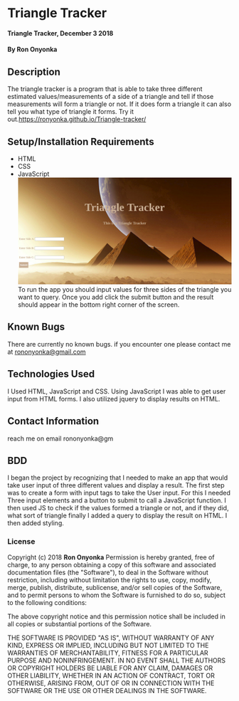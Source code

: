 # Triangle Tracker
#### Triangle Tracker, December 3 2018
#### By **Ron Onyonka**
## Description
The triangle tracker is a program that is able to take three different estimated values/measurements of a side of a triangle and tell if those measurements will form a triangle or not. If it does form a triangle it can also
tell you what type of triangle it forms.
Try it out.https://ronyonka.github.io/Triangle-tracker/
## Setup/Installation Requirements
* HTML
* CSS
* JavaScript
![image](https://github.com/Ronyonka/Triangle-tracker/blob/master/img/ttt.png)
To run the app you should input values for three sides of the triangle you want to query. Once you add click the submit button and the result should appear in the bottom right corner of the screen.
## Known Bugs
There are currently no known bugs. if you encounter one please contact me at rononyonka@gmail.com
## Technologies Used
I Used HTML, JavaScript and CSS. Using JavaScript I was able to get user input from HTML forms.
I also utilized jquery to display results on HTML.
## Contact Information
reach me on email rononyonka@gm
## BDD
I began the project by recognizing that I needed to make an app that would take user input of
three different values and display a result. The first step was to create a form with input tags
to take the User input. For this I needed Three input elements and a button to submit to call a JavaScript function. I then used JS to check if the values formed a triangle or not, and if they did, what sort of triangle finally I added a query to display the result on HTML. I then added styling.
### License
Copyright (c) 2018 **Ron Onyonka**
Permission is hereby granted, free of charge, to any person obtaining a copy
of this software and associated documentation files (the "Software"), to deal
in the Software without restriction, including without limitation the rights
to use, copy, modify, merge, publish, distribute, sublicense, and/or sell
copies of the Software, and to permit persons to whom the Software is
furnished to do so, subject to the following conditions:

The above copyright notice and this permission notice shall be included in all
copies or substantial portions of the Software.

THE SOFTWARE IS PROVIDED "AS IS", WITHOUT WARRANTY OF ANY KIND, EXPRESS OR
IMPLIED, INCLUDING BUT NOT LIMITED TO THE WARRANTIES OF MERCHANTABILITY,
FITNESS FOR A PARTICULAR PURPOSE AND NONINFRINGEMENT. IN NO EVENT SHALL THE
AUTHORS OR COPYRIGHT HOLDERS BE LIABLE FOR ANY CLAIM, DAMAGES OR OTHER
LIABILITY, WHETHER IN AN ACTION OF CONTRACT, TORT OR OTHERWISE, ARISING FROM,
OUT OF OR IN CONNECTION WITH THE SOFTWARE OR THE USE OR OTHER DEALINGS IN THE
SOFTWARE.
